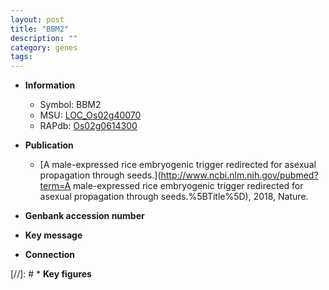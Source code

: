 ```yaml
---
layout: post
title: "BBM2"
description: ""
category: genes
tags: 
---
```


* **Information**  
    + Symbol: BBM2  
    + MSU: [LOC_Os02g40070](http://rice.uga.edu/cgi-bin/ORF_infopage.cgi?orf=LOC_Os02g40070)  
    + RAPdb: [Os02g0614300](https://rapdb.dna.affrc.go.jp/locus/?name=Os02g0614300)  

* **Publication**  
    + [A male-expressed rice embryogenic trigger redirected for asexual propagation through seeds.](http://www.ncbi.nlm.nih.gov/pubmed?term=A male-expressed rice embryogenic trigger redirected for asexual propagation through seeds.%5BTitle%5D), 2018, Nature.

* **Genbank accession number**  

* **Key message**  

* **Connection**  

[//]: # * **Key figures**  



